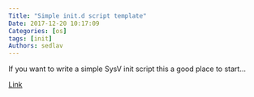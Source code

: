```yaml
---
Title: "Simple init.d script template"
Date: 2017-12-20 10:17:09
Categories: [os]
tags: [init]
Authors: sedlav
---
```


If you want to write a simple SysV init script this a good place to start...

[Link](http://werxltd.com/wp/2012/01/05/simple-init-d-script-template/)
